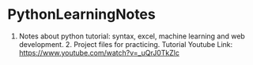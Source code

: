 # PythonLearningNotes
1. Notes about python tutorial: syntax, excel, machine learning and web development.  2. Project files for practicing.
Tutorial Youtube Link: https://www.youtube.com/watch?v=_uQrJ0TkZlc
